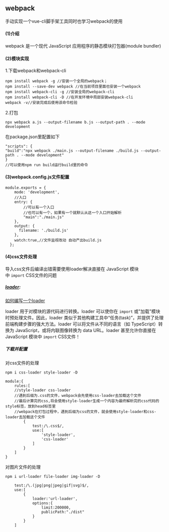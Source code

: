 ## webpack

手动实现一个vue-cli脚手架工具同时也学习webpack的使用

#### (1)介绍

webpack 是一个现代 JavaScript 应用程序的静态模块打包器(module bundler)

#### (2)模块实现

1.下载webpack和webpack-cli

```
npm install webpack -g //安装一个全局的webpack；
npm install --save-dev webpack //在当前项目里面也安装一个webpack
npm install webpack-cli -g //安装全局的webpack-cli
npm install webpack-cli -D //在开发环境中局部安装webpack-cli
webpack -v//安装完成后使用该命令检验
```

2.打包

```
npx webpack a.js --output-filename b.js --output-path . --mode development
```

在package.json里配置如下

```
"scripts": {
"build":"npx webpack ./main.js --output-filename ./build.js --output-path . --mode development"
}
//可以使用npm run build运行build里的命令
```

#### (3)webpack.config.js文件配置

```
module.exports = {
    mode: 'development',
    //入口
    entry: {
        //可以有一个入口
        //也可以有一个，如果有一个就默认从这一个入口开始解析
        "main":"./main.js"
    },
    output: {
      filename: './build.js'
    },
    watch:true,//文件监视改动 自动产出build.js
  };
```

#### (4)css文件处理

导入css文件后编译出错需要使用loader解决直接在 JavaScript 模块中 `import` CSS文件的问题

##### [loader](https://www.webpackjs.com/concepts/loaders/#configuration):

[如何编写一个loader](https://www.webpackjs.com/contribute/writing-a-loader/)

loader 用于对模块的源代码进行转换。loader 可以使你在 `import` 或"加载"模块时预处理文件。因此，loader 类似于其他构建工具中“任务(task)”，并提供了处理前端构建步骤的强大方法。loader 可以将文件从不同的语言（如 TypeScript）转换为 JavaScript，或将内联图像转换为 data URL。loader 甚至允许你直接在 JavaScript 模块中 `import` CSS文件！

##### 下载并配置

对css文件的处理

`npm i css-loader style-loader -D`

```
module:{
	rules:[
	//style-loader css-loader
	//遇到后缀为.css的文件，webpack会先使用css-loader去加载这个文件
	//最后计算完的css,将会使用style-loader生成一个内容为最终解析完的css代码的style标签，放到head标签里
	//webpack在打包过程中，遇到后缀为css的文件，就会使用style-loader和css-loader去加载这个文件
        {
            test:/\.css$/,
            use:[
                'style-loader',
                'css-loader'
            ]
        }
	]
}
```

对图片文件的处理

`npm i url-loader file-loader img-loader -D`

```
	test:/\.(jpg|png|jpeg|gif|svg)$/,
	use:[
		{
			loader:'url-loader',
			options:{
                limit:200000,
                publicPath:"./dist"
			}
		}
	]
```

